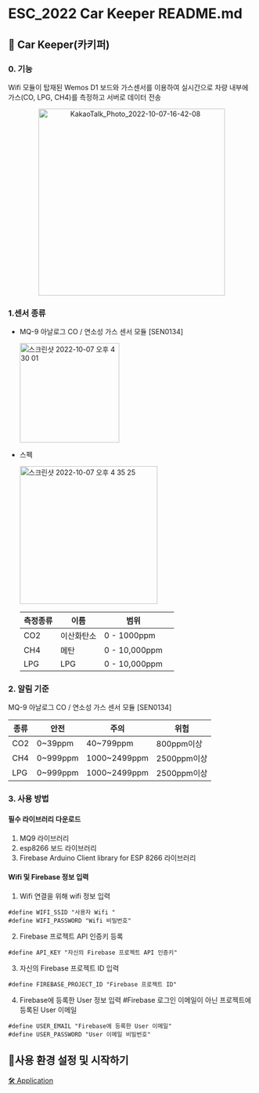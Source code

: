 # ESC_2022 Car Keeper README.md


## **🚙 Car Keeper(카키퍼)**     

 

### 0. 기능

Wifi 모듈이 탑재된 Wemos D1 보드와 가스센서를 이용하여 실시간으로 차량 내부에 가스(CO, LPG, CH4)를 측정하고 서버로 데이터 전송

<center>
<img width="381" alt="KakaoTalk_Photo_2022-10-07-16-42-08" src="https://user-images.githubusercontent.com/79856225/194499905-9f6e8ca6-fd04-485c-8754-e1f1a5ae2580.jpeg">

</center>


### 1.센서 종류

- MQ-9 아날로그 CO / 연소성 가스 센서 모듈 [SEN0134]

    <img width="203" alt="스크린샷 2022-10-07 오후 4 30 01" src="https://user-images.githubusercontent.com/79856225/194497508-373d7964-e926-47e0-84f8-c8c3b78e3609.png">

- 스펙

    <img width="281" alt="스크린샷 2022-10-07 오후 4 35 25" src="https://user-images.githubusercontent.com/79856225/194498400-c09f53c1-43da-45eb-ae5b-f1b7144f8866.png">

    | 측정종류 | 이름 | 범위 | | 
    |---|---|---|---|
    |CO2|이산화탄소|0 - 1000ppm|
    |CH4|메탄|0 - 10,000ppm|
    |LPG|LPG|0 - 10,000ppm|


### 2. 알림 기준 

MQ-9 아날로그 CO / 연소성 가스 센서 모듈 [SEN0134]

| 종류 | 안전 | 주의 | 위험 | 
|---|---|---|---|
|CO2|0~39ppm|40~799ppm|800ppm이상| 
|CH4|0~999ppm|1000~2499ppm| 2500ppm이상|
|LPG|0~999ppm|1000~2499ppm| 2500ppm이상|

### 3. 사용 방법 

#### 필수 라이브러리 다운로드
1. MQ9 라이브러리 
2. esp8266 보드 라이브러리
3. Firebase Arduino Client library for ESP 8266 라이브러리

#### Wifi 및 Firebase 정보 입력
1. Wifi 연결을 위해 wifi 정보 입력

```arduino
#define WIFI_SSID "사용자 Wifi "
#define WIFI_PASSWORD "Wifi 비밀번호"
```

2. Firebase 프로젝트 API 인증키 등록
```arduino
#define API_KEY "자신의 Firebase 프로젝트 API 인증키"
```

3. 자신의 Firebase 프로젝트 ID 입력

```arduino
#define FIREBASE_PROJECT_ID "Firebase 프로젝트 ID"
```

4. Firebase에 등록한 User 정보 입력
 #Firebase 로그인 이메일이 아닌 프로젝트에 등록된 User 이메일

```arduino
#define USER_EMAIL "Firebase에 등록한 User 이메일"
#define USER_PASSWORD "User 이메일 비밀번호"
```


## 🔎사용 환경 설정 및 시작하기

[🛠 Application ](https://github.com/KOBOTBOARD-11/ESC_2022/tree/app_dev) 








